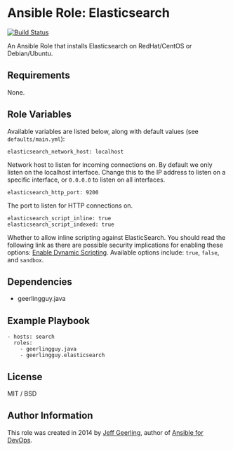 # Ansible Role: Elasticsearch

[![Build Status](https://travis-ci.org/geerlingguy/ansible-role-elasticsearch.svg?branch=master)](https://travis-ci.org/geerlingguy/ansible-role-elasticsearch)

An Ansible Role that installs Elasticsearch on RedHat/CentOS or Debian/Ubuntu.

## Requirements

None.

## Role Variables
Available variables are listed below, along with default values (see `defaults/main.yml`):

    elasticsearch_network_host: localhost

Network host to listen for incoming connections on. By default we only listen on the localhost interface. Change this to the IP address to listen on a specific interface, or `0.0.0.0` to listen on all interfaces.

    elasticsearch_http_port: 9200

The port to listen for HTTP connections on.

    elasticsearch_script_inline: true
    elasticsearch_script_indexed: true

Whether to allow inline scripting against ElasticSearch. You should read the following link as there are possible security implications for enabling these options: [Enable Dynamic Scripting](https://www.elastic.co/guide/en/elasticsearch/reference/current/modules-scripting.html#enable-dynamic-scripting). Available options include: `true`, `false`, and `sandbox`.

## Dependencies

  - geerlingguy.java

## Example Playbook

    - hosts: search
      roles:
        - geerlingguy.java
        - geerlingguy.elasticsearch

## License

MIT / BSD

## Author Information

This role was created in 2014 by [Jeff Geerling](http://www.jeffgeerling.com/), author of [Ansible for DevOps](https://www.ansiblefordevops.com/).
